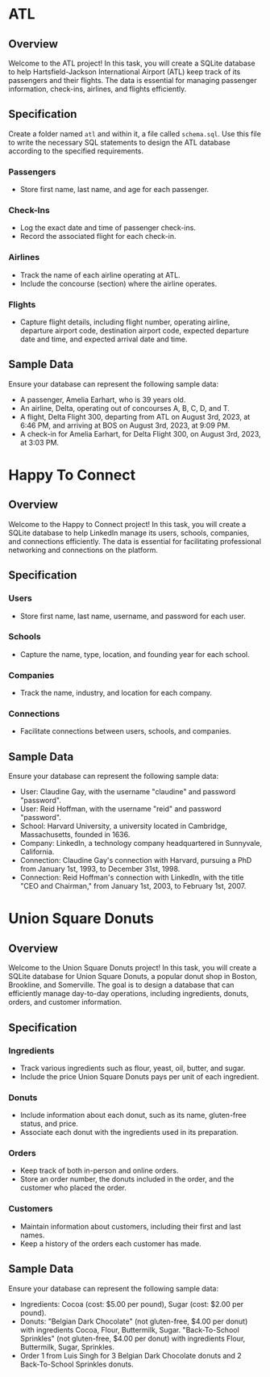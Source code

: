 # ATL

## Overview

Welcome to the ATL project! In this task, you will create a SQLite database to help Hartsfield-Jackson International Airport (ATL) keep track of its passengers and their flights. The data is essential for managing passenger information, check-ins, airlines, and flights efficiently.

## Specification 

Create a folder named `atl` and within it, a file called `schema.sql`. Use this file to write the necessary SQL statements to design the ATL database according to the specified requirements.

### Passengers

- Store first name, last name, and age for each passenger.

### Check-Ins

- Log the exact date and time of passenger check-ins.
- Record the associated flight for each check-in.

### Airlines

- Track the name of each airline operating at ATL.
- Include the concourse (section) where the airline operates.

### Flights

- Capture flight details, including flight number, operating airline, departure airport code, destination airport code, expected departure date and time, and expected arrival date and time.

## Sample Data

Ensure your database can represent the following sample data:

- A passenger, Amelia Earhart, who is 39 years old.
- An airline, Delta, operating out of concourses A, B, C, D, and T.
- A flight, Delta Flight 300, departing from ATL on August 3rd, 2023, at 6:46 PM, and arriving at BOS on August 3rd, 2023, at 9:09 PM.
- A check-in for Amelia Earhart, for Delta Flight 300, on August 3rd, 2023, at 3:03 PM.

# Happy To Connect

## Overview

Welcome to the Happy to Connect project! In this task, you will create a SQLite database to help LinkedIn manage its users, schools, companies, and connections efficiently. The data is essential for facilitating professional networking and connections on the platform.

## Specification

### Users

- Store first name, last name, username, and password for each user.

### Schools

- Capture the name, type, location, and founding year for each school.

### Companies

- Track the name, industry, and location for each company.

### Connections

- Facilitate connections between users, schools, and companies.

## Sample Data

Ensure your database can represent the following sample data:

- User: Claudine Gay, with the username "claudine" and password "password".
- User: Reid Hoffman, with the username "reid" and password "password".
- School: Harvard University, a university located in Cambridge, Massachusetts, founded in 1636.
- Company: LinkedIn, a technology company headquartered in Sunnyvale, California.
- Connection: Claudine Gay's connection with Harvard, pursuing a PhD from January 1st, 1993, to December 31st, 1998.
- Connection: Reid Hoffman's connection with LinkedIn, with the title "CEO and Chairman," from January 1st, 2003, to February 1st, 2007.

# Union Square Donuts 

## Overview

Welcome to the Union Square Donuts project! In this task, you will create a SQLite database for Union Square Donuts, a popular donut shop in Boston, Brookline, and Somerville. The goal is to design a database that can efficiently manage day-to-day operations, including ingredients, donuts, orders, and customer information.

## Specification

### Ingredients

- Track various ingredients such as flour, yeast, oil, butter, and sugar.
- Include the price Union Square Donuts pays per unit of each ingredient.

### Donuts

- Include information about each donut, such as its name, gluten-free status, and price.
- Associate each donut with the ingredients used in its preparation.

### Orders

- Keep track of both in-person and online orders.
- Store an order number, the donuts included in the order, and the customer who placed the order.

### Customers

- Maintain information about customers, including their first and last names.
- Keep a history of the orders each customer has made.

## Sample Data

Ensure your database can represent the following sample data:

- Ingredients: Cocoa (cost: $5.00 per pound), Sugar (cost: $2.00 per pound).
- Donuts: "Belgian Dark Chocolate" (not gluten-free, $4.00 per donut) with ingredients Cocoa, Flour, Buttermilk, Sugar. "Back-To-School Sprinkles" (not gluten-free, $4.00 per donut) with ingredients Flour, Buttermilk, Sugar, Sprinkles.
- Order 1 from Luis Singh for 3 Belgian Dark Chocolate donuts and 2 Back-To-School Sprinkles donuts.
